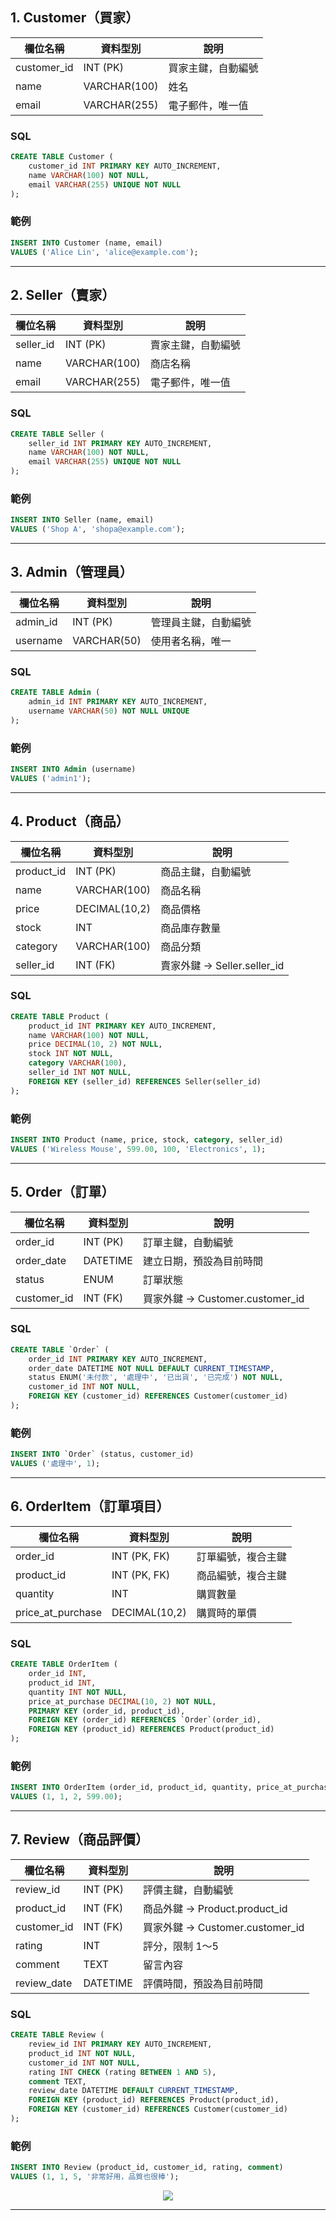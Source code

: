 
## 1. Customer（買家）

| 欄位名稱       | 資料型別       | 說明           |
|----------------|----------------|----------------|
| customer_id    | INT (PK)       | 買家主鍵，自動編號 |
| name           | VARCHAR(100)   | 姓名           |
| email          | VARCHAR(255)   | 電子郵件，唯一值 |

### SQL
```sql
CREATE TABLE Customer (
    customer_id INT PRIMARY KEY AUTO_INCREMENT, 
    name VARCHAR(100) NOT NULL, 
    email VARCHAR(255) UNIQUE NOT NULL
);
```

### 範例
```sql
INSERT INTO Customer (name, email)
VALUES ('Alice Lin', 'alice@example.com');
```

---

## 2. Seller（賣家）

| 欄位名稱    | 資料型別       | 說明           |
|-------------|----------------|----------------|
| seller_id   | INT (PK)       | 賣家主鍵，自動編號 |
| name        | VARCHAR(100)   | 商店名稱        |
| email       | VARCHAR(255)   | 電子郵件，唯一值 |

### SQL
```sql
CREATE TABLE Seller (
    seller_id INT PRIMARY KEY AUTO_INCREMENT,
    name VARCHAR(100) NOT NULL,
    email VARCHAR(255) UNIQUE NOT NULL
);
```

### 範例
```sql
INSERT INTO Seller (name, email)
VALUES ('Shop A', 'shopa@example.com');
```

---

## 3. Admin（管理員）

| 欄位名稱   | 資料型別       | 說明           |
|------------|----------------|----------------|
| admin_id   | INT (PK)       | 管理員主鍵，自動編號 |
| username   | VARCHAR(50)    | 使用者名稱，唯一 |

### SQL
```sql
CREATE TABLE Admin (
    admin_id INT PRIMARY KEY AUTO_INCREMENT,
    username VARCHAR(50) NOT NULL UNIQUE
);
```

### 範例
```sql
INSERT INTO Admin (username)
VALUES ('admin1');
```

---

## 4. Product（商品）

| 欄位名稱      | 資料型別       | 說明           |
|---------------|----------------|----------------|
| product_id     | INT (PK)       | 商品主鍵，自動編號 |
| name           | VARCHAR(100)   | 商品名稱        |
| price          | DECIMAL(10,2)  | 商品價格        |
| stock          | INT            | 商品庫存數量      |
| category       | VARCHAR(100)   | 商品分類        |
| seller_id      | INT (FK)       | 賣家外鍵 → Seller.seller_id |

### SQL
```sql
CREATE TABLE Product (
    product_id INT PRIMARY KEY AUTO_INCREMENT,
    name VARCHAR(100) NOT NULL,
    price DECIMAL(10, 2) NOT NULL,
    stock INT NOT NULL,
    category VARCHAR(100),
    seller_id INT NOT NULL,
    FOREIGN KEY (seller_id) REFERENCES Seller(seller_id)
);
```

### 範例
```sql
INSERT INTO Product (name, price, stock, category, seller_id)
VALUES ('Wireless Mouse', 599.00, 100, 'Electronics', 1);
```

---

## 5. Order（訂單）

| 欄位名稱       | 資料型別       | 說明           |
|----------------|----------------|----------------|
| order_id       | INT (PK)       | 訂單主鍵，自動編號 |
| order_date     | DATETIME       | 建立日期，預設為目前時間 |
| status         | ENUM           | 訂單狀態 |
| customer_id    | INT (FK)       | 買家外鍵 → Customer.customer_id |

### SQL
```sql
CREATE TABLE `Order` (
    order_id INT PRIMARY KEY AUTO_INCREMENT,
    order_date DATETIME NOT NULL DEFAULT CURRENT_TIMESTAMP,
    status ENUM('未付款', '處理中', '已出貨', '已完成') NOT NULL,
    customer_id INT NOT NULL,
    FOREIGN KEY (customer_id) REFERENCES Customer(customer_id)
);
```

### 範例
```sql
INSERT INTO `Order` (status, customer_id)
VALUES ('處理中', 1);
```

---

## 6. OrderItem（訂單項目）

| 欄位名稱           | 資料型別       | 說明           |
|--------------------|----------------|----------------|
| order_id           | INT (PK, FK)   | 訂單編號，複合主鍵 |
| product_id         | INT (PK, FK)   | 商品編號，複合主鍵 |
| quantity           | INT            | 購買數量        |
| price_at_purchase  | DECIMAL(10,2)  | 購買時的單價     |

### SQL
```sql
CREATE TABLE OrderItem (
    order_id INT,
    product_id INT,
    quantity INT NOT NULL,
    price_at_purchase DECIMAL(10, 2) NOT NULL,
    PRIMARY KEY (order_id, product_id),
    FOREIGN KEY (order_id) REFERENCES `Order`(order_id),
    FOREIGN KEY (product_id) REFERENCES Product(product_id)
);
```

### 範例
```sql
INSERT INTO OrderItem (order_id, product_id, quantity, price_at_purchase)
VALUES (1, 1, 2, 599.00);
```

---

## 7. Review（商品評價）

| 欄位名稱       | 資料型別       | 說明           |
|----------------|----------------|----------------|
| review_id      | INT (PK)       | 評價主鍵，自動編號 |
| product_id     | INT (FK)       | 商品外鍵 → Product.product_id |
| customer_id    | INT (FK)       | 買家外鍵 → Customer.customer_id |
| rating         | INT            | 評分，限制 1～5 |
| comment        | TEXT           | 留言內容        |
| review_date    | DATETIME       | 評價時間，預設為目前時間 |

### SQL
```sql
CREATE TABLE Review (
    review_id INT PRIMARY KEY AUTO_INCREMENT,
    product_id INT NOT NULL,
    customer_id INT NOT NULL,
    rating INT CHECK (rating BETWEEN 1 AND 5),
    comment TEXT,
    review_date DATETIME DEFAULT CURRENT_TIMESTAMP,
    FOREIGN KEY (product_id) REFERENCES Product(product_id),
    FOREIGN KEY (customer_id) REFERENCES Customer(customer_id)
);
```

### 範例
```sql
INSERT INTO Review (product_id, customer_id, rating, comment)
VALUES (1, 1, 5, '非常好用，品質也很棒');
```

<div align=center> <img src="DB_SCHEMA.drawio.svg"/> </div>


---

